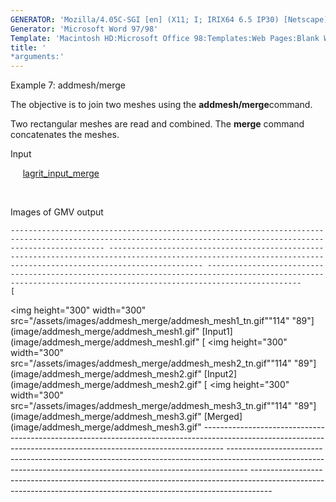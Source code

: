 ```yaml
---
GENERATOR: 'Mozilla/4.05C-SGI [en] (X11; I; IRIX64 6.5 IP30) [Netscape]'
Generator: 'Microsoft Word 97/98'
Template: 'Macintosh HD:Microsoft Office 98:Templates:Web Pages:Blank Web Page'
title: '
*arguments:'
---
```


 Example 7: addmesh/merge

  The objective is to join two meshes using the
  **addmesh/merge**command.
 
  Two rectangular meshes are read and combined. The **merge** command
  concatenates the meshes.

  Input

       [lagrit\_input\_merge](../lagrit_input_merge)

   

  Images of GMV output
 
    ----------------------------------------------------------------------------------------------------------------------------------------------------------------- ----------------------------------------------------------------------------------------------------------------------------------------------------------------- -----------------------------------------------------------------------------------------------------------------------------------------------------------------
    [
<img height="300" width="300" src="/assets/images/addmesh_merge/addmesh_mesh1_tn.gif""114" "89"](image/addmesh_merge/addmesh_mesh1.gif" [Input1](image/addmesh_merge/addmesh_mesh1.gif"   [
<img height="300" width="300" src="/assets/images/addmesh_merge/addmesh_mesh2_tn.gif""114" "89"](image/addmesh_merge/addmesh_mesh2.gif" [Input2](image/addmesh_merge/addmesh_mesh2.gif"   [
<img height="300" width="300" src="/assets/images/addmesh_merge/addmesh_mesh3_tn.gif""114" "89"](image/addmesh_merge/addmesh_mesh3.gif" [Merged](image/addmesh_merge/addmesh_mesh3.gif"
    ----------------------------------------------------------------------------------------------------------------------------------------------------------------- ----------------------------------------------------------------------------------------------------------------------------------------------------------------- -----------------------------------------------------------------------------------------------------------------------------------------------------------------
 
 
